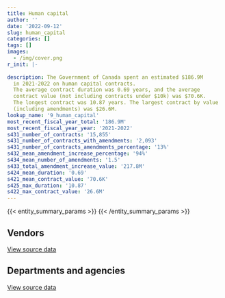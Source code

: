 ```yaml
---
title: Human capital
author: ''
date: '2022-09-12'
slug: human_capital
categories: []
tags: []
images:
  - /img/cover.png
r_init: |-
  
description: The Government of Canada spent an estimated $186.9M
  in 2021-2022 on human capital contracts.
  The average contract duration was 0.69 years, and the average
  contract value (not including contracts under $10k) was $70.6K.
  The longest contract was 10.87 years. The largest contract by value
  (including amendments) was $26.6M.
lookup_name: '9_human_capital'
most_recent_fiscal_year_total: '186.9M'
most_recent_fiscal_year_year: '2021-2022'
s431_number_of_contracts: '15,855'
s431_number_of_contracts_with_amendments: '2,093'
s431_number_of_contracts_amendments_percentage: '13%'
s432_mean_amendment_increase_percentage: '94%'
s434_mean_number_of_amendments: '1.5'
s433_total_amendment_increase_value: '217.8M'
s424_mean_duration: '0.69'
s421_mean_contract_value: '70.6K'
s425_max_duration: '10.87'
s422_max_contract_value: '26.6M'
---
```


<script src="/rmarkdown-libs/htmlwidgets/htmlwidgets.js"></script>
<link href="/rmarkdown-libs/datatables-css/datatables-crosstalk.css" rel="stylesheet" />
<script src="/rmarkdown-libs/datatables-binding/datatables.js"></script>
<script src="/rmarkdown-libs/jquery/jquery-3.6.0.min.js"></script>
<link href="/rmarkdown-libs/dt-core-bootstrap/css/dataTables.bootstrap.min.css" rel="stylesheet" />
<link href="/rmarkdown-libs/dt-core-bootstrap/css/dataTables.bootstrap.extra.css" rel="stylesheet" />
<script src="/rmarkdown-libs/dt-core-bootstrap/js/jquery.dataTables.min.js"></script>
<script src="/rmarkdown-libs/dt-core-bootstrap/js/dataTables.bootstrap.min.js"></script>
<link href="/rmarkdown-libs/crosstalk/css/crosstalk.min.css" rel="stylesheet" />
<script src="/rmarkdown-libs/crosstalk/js/crosstalk.min.js"></script>
<script src="/rmarkdown-libs/htmlwidgets/htmlwidgets.js"></script>
<link href="/rmarkdown-libs/datatables-css/datatables-crosstalk.css" rel="stylesheet" />
<script src="/rmarkdown-libs/datatables-binding/datatables.js"></script>
<script src="/rmarkdown-libs/jquery/jquery-3.6.0.min.js"></script>
<link href="/rmarkdown-libs/dt-core-bootstrap/css/dataTables.bootstrap.min.css" rel="stylesheet" />
<link href="/rmarkdown-libs/dt-core-bootstrap/css/dataTables.bootstrap.extra.css" rel="stylesheet" />
<script src="/rmarkdown-libs/dt-core-bootstrap/js/jquery.dataTables.min.js"></script>
<script src="/rmarkdown-libs/dt-core-bootstrap/js/dataTables.bootstrap.min.js"></script>
<link href="/rmarkdown-libs/crosstalk/css/crosstalk.min.css" rel="stylesheet" />
<script src="/rmarkdown-libs/crosstalk/js/crosstalk.min.js"></script>

{{< entity_summary_params >}}
{{< /entity_summary_params >}}

## Vendors

<div id="htmlwidget-1" style="width:100%;height:auto;" class="datatables html-widget"></div>
<script type="application/json" data-for="htmlwidget-1">{"x":{"style":"bootstrap","filter":"none","vertical":false,"data":[["<a href=\"/vendors/73719_newfoundland_labrador/\">73719 Newfoundland Labrador<\/a>","<a href=\"/vendors/abb/\">ABB<\/a>","<a href=\"/vendors/abco_industries/\">ABCO Industries<\/a>","<a href=\"/vendors/accenture/\">Accenture<\/a>","<a href=\"/vendors/acosys_consulting_services/\">Acosys Consulting Services<\/a>","<a href=\"/vendors/adga_group/\">ADGA Group<\/a>","<a href=\"/vendors/adobe/\">Adobe<\/a>","<a href=\"/vendors/adp_canada/\">ADP Canada<\/a>","<a href=\"/vendors/advanced_chippewa_technologies/\">Advanced Chippewa Technologies<\/a>","<a href=\"/vendors/agilent/\">Agilent<\/a>","<a href=\"/vendors/altis_human_resources/\">Altis Human Resources<\/a>","<a href=\"/vendors/amazon/\">Amazon<\/a>","<a href=\"/vendors/amec_foster_wheeler_americas/\">Amec Foster Wheeler Americas<\/a>","<a href=\"/vendors/american_bureau_of_shipping/\">American Bureau of Shipping<\/a>","<a href=\"/vendors/amtek_engineering/\">Amtek Engineering<\/a>","<a href=\"/vendors/aon_reed_stenhouse/\">Aon Reed Stenhouse<\/a>","<a href=\"/vendors/applied_electonics/\">Applied Electonics<\/a>","<a href=\"/vendors/aqua_lung_canada/\">Aqua Lung Canada<\/a>","<a href=\"/vendors/artemp_personnel_services/\">Artemp Personnel Services<\/a>","<a href=\"/vendors/atco/\">ATCO<\/a>","<a href=\"/vendors/avi_spl_canada/\">AVI SPL Canada<\/a>","<a href=\"/vendors/bae_systems/\">BAE Systems<\/a>","<a href=\"/vendors/banfield_seguin/\">Banfield Seguin<\/a>","<a href=\"/vendors/bdo_canada/\">BDO Canada<\/a>","<a href=\"/vendors/bell_canada/\">Bell Canada<\/a>","<a href=\"/vendors/bell_textron/\">Bell Textron<\/a>","<a href=\"/vendors/black_mcdonald/\">Black McDonald<\/a>","<a href=\"/vendors/bluedot/\">BlueDot<\/a>","<a href=\"/vendors/bluedrop_training_simulation/\">Bluedrop Training Simulation<\/a>","<a href=\"/vendors/bmc_software_canada/\">BMC Software Canada<\/a>","<a href=\"/vendors/bmt_fleet_technology/\">BMT Fleet Technology<\/a>","<a href=\"/vendors/c_core/\">C Core<\/a>","<a href=\"/vendors/cache_computer_consulting/\">Cache Computer Consulting<\/a>","<a href=\"/vendors/cae/\">CAE<\/a>","<a href=\"/vendors/calian/\">Calian<\/a>","<a href=\"/vendors/campbell_scientific_canada/\">Campbell Scientific Canada<\/a>","<a href=\"/vendors/canada_post/\">Canada Post<\/a>","<a href=\"/vendors/canadian_bureau_for_international_education/\">Canadian Bureau for International Education<\/a>","<a href=\"/vendors/canadian_corps_of_commissionaires/\">Canadian Corps of Commissionaires<\/a>","<a href=\"/vendors/canadian_helicopters/\">Canadian Helicopters<\/a>","<a href=\"/vendors/canadian_red_cross/\">Canadian Red Cross<\/a>","<a href=\"/vendors/canadian_standards_association/\">Canadian Standards Association<\/a>","<a href=\"/vendors/cansel_survey_equipment/\">Cansel Survey Equipment<\/a>","<a href=\"/vendors/carahsoft_technology/\">Carahsoft Technology<\/a>","<a href=\"/vendors/carleton_university/\">Carleton University<\/a>","<a href=\"/vendors/cbci_telecom/\">CBCI Telecom<\/a>","<a href=\"/vendors/cdw_canada/\">CDW Canada<\/a>","<a href=\"/vendors/cgi/\">CGI<\/a>","<a href=\"/vendors/charron_human_resources/\">Charron Human Resources<\/a>","<a href=\"/vendors/charter_telecom/\">Charter Telecom<\/a>","<a href=\"/vendors/chu_sainte_justine/\">CHU Sainte Justine<\/a>","<a href=\"/vendors/chubb_edwards/\">Chubb Edwards<\/a>","<a href=\"/vendors/cima/\">CIMA<\/a>","<a href=\"/vendors/cision_canada/\">Cision Canada<\/a>","<a href=\"/vendors/cistel_technology/\">Cistel Technology<\/a>","<a href=\"/vendors/citrix/\">Citrix<\/a>","<a href=\"/vendors/click_networks/\">Click Networks<\/a>","<a href=\"/vendors/closereach/\">CloseReach<\/a>","<a href=\"/vendors/colt_canada/\">Colt Canada<\/a>","<a href=\"/vendors/commvault_systems/\">Commvault Systems<\/a>","<a href=\"/vendors/contract_community/\">Contract Community<\/a>","<a href=\"/vendors/convergint_technologies/\">Convergint Technologies<\/a>","<a href=\"/vendors/cossette_communications/\">Cossette Communications<\/a>","<a href=\"/vendors/cpcs_transcom/\">CPCS Transcom<\/a>","<a href=\"/vendors/ctoms/\">CTOMS<\/a>","<a href=\"/vendors/cummins_canada/\">Cummins Canada<\/a>","<a href=\"/vendors/dalhousie_university/\">Dalhousie University<\/a>","<a href=\"/vendors/dasco_equipment/\">DASCO Equipment<\/a>","<a href=\"/vendors/dell_computer/\">Dell Computer<\/a>","<a href=\"/vendors/deloitte/\">Deloitte<\/a>","<a href=\"/vendors/dillon_consulting/\">Dillon Consulting<\/a>","<a href=\"/vendors/donna_cona/\">Donna Cona<\/a>","<a href=\"/vendors/dss_marine/\">DSS Marine<\/a>","<a href=\"/vendors/dynamic_personnel_consultants/\">Dynamic Personnel Consultants<\/a>","<a href=\"/vendors/eagle_professional_resources/\">Eagle Professional Resources<\/a>","<a href=\"/vendors/ebsco_canada/\">EBSCO Canada<\/a>","<a href=\"/vendors/ecole_de_langues_abce/\">Ecole De Langues Abce<\/a>","<a href=\"/vendors/ecole_de_langues_la_cite/\">Ecole De Langues La Cite<\/a>","<a href=\"/vendors/ekos_research_associates/\">Ekos Research Associates<\/a>","<a href=\"/vendors/elsevier/\">Elsevier<\/a>","<a href=\"/vendors/emergency_medical_technology/\">Emergency Medical Technology<\/a>","<a href=\"/vendors/eperformance/\">Eperformance<\/a>","<a href=\"/vendors/ernst_young/\">Ernst Young<\/a>","<a href=\"/vendors/esri/\">ESRI<\/a>","<a href=\"/vendors/evaluation_personnel_selection/\">Evaluation Personnel Selection<\/a>","<a href=\"/vendors/excel_human_resources/\">Excel Human Resources<\/a>","<a href=\"/vendors/exp_services/\">EXP Services<\/a>","<a href=\"/vendors/factiva/\">Factiva<\/a>","<a href=\"/vendors/fast_forward_french/\">Fast Forward French<\/a>","<a href=\"/vendors/fast_track_staffing/\">Fast Track Staffing<\/a>","<a href=\"/vendors/ference_company_consulting/\">Ference Company Consulting<\/a>","<a href=\"/vendors/finning_international/\">Finning International<\/a>","<a href=\"/vendors/first_air/\">First Air<\/a>","<a href=\"/vendors/flightsafety_canada/\">FlightSafety Canada<\/a>","<a href=\"/vendors/fmc_professionals/\">FMC Professionals<\/a>","<a href=\"/vendors/forrest_green_consulting/\">Forrest Green Consulting<\/a>","<a href=\"/vendors/forrester_research/\">Forrester Research<\/a>","<a href=\"/vendors/frequentis_canada/\">Frequentis Canada<\/a>","<a href=\"/vendors/gartner/\">Gartner<\/a>","<a href=\"/vendors/gc_strategies/\">GC Strategies<\/a>","<a href=\"/vendors/general_electric_canada/\">General Electric Canada<\/a>","<a href=\"/vendors/genome_quebec/\">Genome Quebec<\/a>","<a href=\"/vendors/ghd/\">GHD<\/a>","<a href=\"/vendors/glencairn_educational_services/\">Glencairn Educational Services<\/a>","<a href=\"/vendors/global_knowledge/\">Global Knowledge<\/a>","<a href=\"/vendors/golder_associates/\">Golder Associates<\/a>","<a href=\"/vendors/graybridge_international_consulting/\">Graybridge International Consulting<\/a>","<a href=\"/vendors/hawboldt_industries/\">Hawboldt Industries<\/a>","<a href=\"/vendors/hemmera_envirochem/\">Hemmera Envirochem<\/a>","<a href=\"/vendors/hercules_slr/\">Hercules SLR<\/a>","<a href=\"/vendors/holland_college/\">Holland College<\/a>","<a href=\"/vendors/horizant/\">Horizant<\/a>","<a href=\"/vendors/hypertec/\">Hypertec<\/a>","<a href=\"/vendors/ibiska_telecom/\">Ibiska Telecom<\/a>","<a href=\"/vendors/ibm_canada/\">IBM Canada<\/a>","<a href=\"/vendors/ihs_global/\">IHS Global<\/a>","<a href=\"/vendors/iic_technologies/\">IIC Technologies<\/a>","<a href=\"/vendors/illumina_canada/\">Illumina Canada<\/a>","<a href=\"/vendors/imtech_marine_canada/\">Imtech Marine Canada<\/a>","<a href=\"/vendors/info_tech_research_group/\">Info Tech Research Group<\/a>","<a href=\"/vendors/innovasea_marine_systems_canada/\">Innovasea Marine Systems Canada<\/a>","<a href=\"/vendors/instrux_media/\">Instrux Media<\/a>","<a href=\"/vendors/ipss/\">IPSS<\/a>","<a href=\"/vendors/it_net_consultants/\">IT NET Consultants<\/a>","<a href=\"/vendors/itex/\">ITEX<\/a>","<a href=\"/vendors/jankel_tactical_systems/\">Jankel Tactical Systems<\/a>","<a href=\"/vendors/jasco_applied_sciences_canada/\">JASCO Applied Sciences Canada<\/a>","<a href=\"/vendors/john_howard_society/\">John Howard Society<\/a>","<a href=\"/vendors/john_wiley_sons/\">John Wiley Sons<\/a>","<a href=\"/vendors/jones_lang_lasalle/\">Jones Lang Lasalle<\/a>","<a href=\"/vendors/keysight_technologies_canada/\">Keysight Technologies Canada<\/a>","<a href=\"/vendors/kf_aerospace/\">KF Aerospace<\/a>","<a href=\"/vendors/kongsberg/\">Kongsberg<\/a>","<a href=\"/vendors/kpmg/\">KPMG<\/a>","<a href=\"/vendors/l3harris/\">L3Harris<\/a>","<a href=\"/vendors/language_research_development_group/\">Language Research Development Group<\/a>","<a href=\"/vendors/lansdowne_technologies/\">Lansdowne Technologies<\/a>","<a href=\"/vendors/levitt_safety/\">Levitt Safety<\/a>","<a href=\"/vendors/lexisnexis_canada/\">LexisNexis Canada<\/a>","<a href=\"/vendors/linovati/\">Linovati<\/a>","<a href=\"/vendors/lowe_martin_company/\">Lowe Martin Company<\/a>","<a href=\"/vendors/lumina_it/\">Lumina IT<\/a>","<a href=\"/vendors/m_d_charlton/\">M D Charlton<\/a>","<a href=\"/vendors/macdonald_dettwiler_and_associates/\">MacDonald Dettwiler and Associates<\/a>","<a href=\"/vendors/makwa_resourcing/\">Makwa Resourcing<\/a>","<a href=\"/vendors/manpower_services_canada/\">Manpower Services Canada<\/a>","<a href=\"/vendors/manulife/\">Manulife<\/a>","<a href=\"/vendors/maxsys_staffing_and_consulting/\">Maxsys Staffing and Consulting<\/a>","<a href=\"/vendors/mcelhanney_associates/\">McElhanney Associates<\/a>","<a href=\"/vendors/medavie/\">Medavie<\/a>","<a href=\"/vendors/media_q/\">Media Q<\/a>","<a href=\"/vendors/mgis/\">MGIS<\/a>","<a href=\"/vendors/microsoft_canada/\">Microsoft Canada<\/a>","<a href=\"/vendors/millbrook_tactical/\">Millbrook Tactical<\/a>","<a href=\"/vendors/mindwire_systems/\">Mindwire Systems<\/a>","<a href=\"/vendors/mishkumi_technologies/\">Mishkumi Technologies<\/a>","<a href=\"/vendors/mnp/\">MNP<\/a>","<a href=\"/vendors/mobility_lab/\">Mobility Lab<\/a>","<a href=\"/vendors/morneau_shepell/\">Morneau Shepell<\/a>","<a href=\"/vendors/morrison_hershfield/\">Morrison Hershfield<\/a>","<a href=\"/vendors/motorola_solutions_canada/\">Motorola Solutions Canada<\/a>","<a href=\"/vendors/national_test_pilot_school/\">National Test Pilot School<\/a>","<a href=\"/vendors/nav_canada/\">NAV Canada<\/a>","<a href=\"/vendors/newfound_recruiting/\">Newfound Recruiting<\/a>","<a href=\"/vendors/nisha_techonologies/\">Nisha Techonologies<\/a>","<a href=\"/vendors/northern_micro/\">Northern Micro<\/a>","<a href=\"/vendors/nova_scotia_power/\">Nova Scotia Power<\/a>","<a href=\"/vendors/nuix_north_america/\">Nuix North America<\/a>","<a href=\"/vendors/openframe_technologies/\">OpenFrame Technologies<\/a>","<a href=\"/vendors/opentext/\">OpenText<\/a>","<a href=\"/vendors/oracle_canada/\">Oracle Canada<\/a>","<a href=\"/vendors/orangutech/\">Orangutech<\/a>","<a href=\"/vendors/oxford_economics_usa/\">Oxford Economics USA<\/a>","<a href=\"/vendors/pitney_bowes/\">Pitney Bowes<\/a>","<a href=\"/vendors/pleiad_canada/\">Pleiad Canada<\/a>","<a href=\"/vendors/pmg_technologies/\">PMG Technologies<\/a>","<a href=\"/vendors/portage_personnel/\">Portage Personnel<\/a>","<a href=\"/vendors/postmedia_network/\">Postmedia Network<\/a>","<a href=\"/vendors/pra/\">PRA<\/a>","<a href=\"/vendors/pricewaterhouse_coopers/\">Pricewaterhouse Coopers<\/a>","<a href=\"/vendors/primex_project_management/\">PRIMEX Project Management<\/a>","<a href=\"/vendors/promaxis/\">Promaxis<\/a>","<a href=\"/vendors/proquest/\">ProQuest<\/a>","<a href=\"/vendors/prosci_canada/\">Prosci Canada<\/a>","<a href=\"/vendors/purelogic/\">PureLogic<\/a>","<a href=\"/vendors/qiagen/\">QIAGEN<\/a>","<a href=\"/vendors/qmr/\">QMR<\/a>","<a href=\"/vendors/quantum_management_services/\">Quantum Management Services<\/a>","<a href=\"/vendors/queen_s_university/\">Queen’s University<\/a>","<a href=\"/vendors/r_r_international_translation/\">R R International Translation<\/a>","<a href=\"/vendors/racerocks_3d/\">RaceRocks 3D<\/a>","<a href=\"/vendors/randstad/\">Randstad<\/a>","<a href=\"/vendors/raymond_chabot_grant_thornton/\">Raymond Chabot Grant Thornton<\/a>","<a href=\"/vendors/raytheon/\">Raytheon<\/a>","<a href=\"/vendors/reparations_navales_et_industrielles_ocean/\">Reparations Navales et Industrielles Ocean<\/a>","<a href=\"/vendors/rhea/\">RHEA<\/a>","<a href=\"/vendors/rosborough_boats/\">Rosborough Boats<\/a>","<a href=\"/vendors/s_p_global_market_intelligence/\">S P Global Market Intelligence<\/a>","<a href=\"/vendors/saab/\">Saab<\/a>","<a href=\"/vendors/saba_software/\">Saba Software<\/a>","<a href=\"/vendors/samson_and_associates/\">Samson and Associates<\/a>","<a href=\"/vendors/samson_associes/\">Samson Associes<\/a>","<a href=\"/vendors/sap/\">SAP<\/a>","<a href=\"/vendors/sas_institute/\">SAS Institute<\/a>","<a href=\"/vendors/sdl_international_canada/\">SDL International Canada<\/a>","<a href=\"/vendors/securekey_technologies/\">SecureKey Technologies<\/a>","<a href=\"/vendors/siemens/\">Siemens<\/a>","<a href=\"/vendors/simplex_grinnell/\">Simplex Grinnell<\/a>","<a href=\"/vendors/skillsoft_canada/\">Skillsoft Canada<\/a>","<a href=\"/vendors/smiths_detection/\">Smiths Detection<\/a>","<a href=\"/vendors/snc_lavalin/\">SNC Lavalin<\/a>","<a href=\"/vendors/softchoice/\">Softchoice<\/a>","<a href=\"/vendors/softsim_technologies/\">Softsim Technologies<\/a>","<a href=\"/vendors/st_john_ambulance/\">St John Ambulance<\/a>","<a href=\"/vendors/st_joseph_print_group/\">St Joseph Print Group<\/a>","<a href=\"/vendors/st_leonards_house_windsor/\">St Leonard’s House Windsor<\/a>","<a href=\"/vendors/st_ops_tactical_training_canada/\">St Ops Tactical Training Canada<\/a>","<a href=\"/vendors/stantec/\">Stantec<\/a>","<a href=\"/vendors/stops_tactical_training/\">Stops Tactical Training<\/a>","<a href=\"/vendors/stratos/\">Stratos<\/a>","<a href=\"/vendors/synersolutions_technologies/\">SynerSolutions Technologies<\/a>","<a href=\"/vendors/systematix_solutions/\">Systematix Solutions<\/a>","<a href=\"/vendors/tag_hr/\">Tag HR<\/a>","<a href=\"/vendors/teledyne/\">Teledyne<\/a>","<a href=\"/vendors/telus_canada/\">Telus Canada<\/a>","<a href=\"/vendors/tenaquip/\">Tenaquip<\/a>","<a href=\"/vendors/teramach_technologies/\">Teramach Technologies<\/a>","<a href=\"/vendors/testforce_systems/\">Testforce Systems<\/a>","<a href=\"/vendors/thales/\">Thales<\/a>","<a href=\"/vendors/the_aim_group/\">The AIM Group<\/a>","<a href=\"/vendors/the_boeing_company/\">The Boeing Company<\/a>","<a href=\"/vendors/the_halifax_computer_consulting_group/\">The Halifax Computer Consulting Group<\/a>","<a href=\"/vendors/the_it_broker/\">The IT Broker<\/a>","<a href=\"/vendors/the_right_door_consulting/\">The Right Door Consulting<\/a>","<a href=\"/vendors/the_vcan_group/\">The VCAN Group<\/a>","<a href=\"/vendors/thermo_fisher_scientific/\">Thermo Fisher Scientific<\/a>","<a href=\"/vendors/thomas_schmidt/\">Thomas Schmidt<\/a>","<a href=\"/vendors/thomson_reuters/\">Thomson Reuters<\/a>","<a href=\"/vendors/toromont/\">Toromont<\/a>","<a href=\"/vendors/ultra_electronics/\">Ultra Electronics<\/a>","<a href=\"/vendors/united_rentals_of_canada/\">United Rentals of Canada<\/a>","<a href=\"/vendors/united_states_department_of_the_air_force/\">United States Department of the Air Force<\/a>","<a href=\"/vendors/united_states_department_of_the_army/\">United States Department of the Army<\/a>","<a href=\"/vendors/united_states_department_of_the_navy/\">United States Department of the Navy<\/a>","<a href=\"/vendors/universite_laval/\">Universite Laval<\/a>","<a href=\"/vendors/university_of_alberta/\">University of Alberta<\/a>","<a href=\"/vendors/university_of_british_columbia/\">University of British Columbia<\/a>","<a href=\"/vendors/university_of_calgary/\">University of Calgary<\/a>","<a href=\"/vendors/university_of_guelph/\">University of Guelph<\/a>","<a href=\"/vendors/university_of_new_brunswick/\">University of New Brunswick<\/a>","<a href=\"/vendors/university_of_ottawa/\">University of Ottawa<\/a>","<a href=\"/vendors/university_of_regina/\">University of Regina<\/a>","<a href=\"/vendors/university_of_saskatchewan/\">University of Saskatchewan<\/a>","<a href=\"/vendors/university_of_toronto/\">University of Toronto<\/a>","<a href=\"/vendors/university_of_western_ontario/\">University of Western Ontario<\/a>","<a href=\"/vendors/vaisala_canada/\">Vaisala Canada<\/a>","<a href=\"/vendors/valcom_consulting/\">Valcom Consulting<\/a>","<a href=\"/vendors/veritaaq_technology_house/\">Veritaaq Technology House<\/a>","<a href=\"/vendors/vfa_canada/\">VFA Canada<\/a>","<a href=\"/vendors/via_travail/\">Via Travail<\/a>","<a href=\"/vendors/wajax/\">Wajax<\/a>","<a href=\"/vendors/wartsila/\">Wartsila<\/a>","<a href=\"/vendors/waters/\">Waters<\/a>","<a href=\"/vendors/westjet/\">Westjet<\/a>","<a href=\"/vendors/wolters_kluwer/\">Wolters Kluwer<\/a>","<a href=\"/vendors/wood_canada/\">Wood Canada<\/a>","<a href=\"/vendors/workdynamics_technologies/\">WorkDynamics Technologies<\/a>","<a href=\"/vendors/wpp_group_canada_communications/\">WPP Group Canada Communications<\/a>","<a href=\"/vendors/xerox/\">Xerox<\/a>","<a href=\"/vendors/zernam_enterprise/\">Zernam Enterprise<\/a>"],[null,null,null,24860,null,null,11299.72,3797170.66,null,244598.89,414707.66,null,12820.39,3322.98,300399.22,9469.95,null,18028.64,342272.08,null,null,null,24973,13779.22,null,4427,26572,null,null,22350.18,159331.98,null,49910.65,1616609.87,8009678.76,23665.29,12484.89,26669.7,null,221699.83,180713.56,46711.66,7320.39,65836.44,101025.06,6543.5,null,9280.81,12540,null,null,6025.59,null,146913.63,null,null,47108.29,21021.39,null,15176.7,62604.68,null,null,82804.14,442244.93,25000,129594.83,15750,null,296003.97,null,24012.5,18400,621849.86,null,1137692.06,1923607.85,3134859.07,58417.12,588479.3,1555479.87,90087.86,827668.85,56749.87,null,212451.6,39971.06,569901.53,1481668.77,137166.39,null,null,21000,4371961.42,null,1505509.07,null,466660.53,1829390.25,24860,null,null,11497.5,3094184.16,2087355.66,null,13254697.04,null,null,null,null,10452.5,null,74486.14,99524.63,332543.51,17841.24,34125,19303.43,351961.69,null,434865.36,68793.26,null,13058.12,null,44635,76155.66,null,null,10002.76,null,40796.28,79635.85,null,4442913.31,3985.66,18713.46,249989.64,29809.5,null,6177.94,68921.27,10848,null,null,2095618.83,52100.4,null,3475290.25,101700,26360.2,null,26091.1,37966.52,16407.6,null,null,398162.82,null,50708.66,7297533.85,5132.42,null,11625.35,null,219162.17,null,null,null,null,null,253358.74,11300,29124.64,1901247.6,null,null,23673.5,71372.34,147989.37,24245.62,217575.44,1319134.95,27207.98,3356.01,219515.22,7993.32,1106840.94,null,2125891.95,null,null,7471.03,null,null,null,977696.14,null,851105.44,76640.45,11256.37,null,677072.5,null,null,23575,2902.28,13995.49,25515.4,null,null,22416.16,335307.92,null,null,155674.4,111417.34,null,22436.17,33370.95,null,72176.48,51383.25,134701.3,null,77194.93,null,39359.23,null,420288.77,null,null,45967.41,108442.73,null,23569.88,1377024.2,54138.3,null,7655.28,2309992.12,141822.95,407344.16,105381.15,245572.68,12465.75,221737.32,null,null,435502.87,52244,null,48766.7,112204.61,34896.51,365432.43,null,null,323655.96,null,65379.9,29998.51,null,1169441.75,null,null,14371.88,null,null],[15688.14,null,null,null,null,null,33628.8,3807573.87,71901.81,36554.71,365069.98,null,5374.03,15592.45,null,null,35643.68,2311.36,213112.28,257551.16,null,null,null,16362.4,null,65333.83,null,null,2506679.07,null,159768.51,39889,11526,1657458.4,1393921.59,null,12965.83,16453,null,713543.79,60267.55,null,7340.45,163023.56,98779.36,10658.52,72816.15,null,42023.38,null,null,5477.81,null,172393.42,null,null,1086.74,24408,13800,null,74411.56,10735,null,null,365377.98,null,31435.93,65499.49,43492.5,305819.64,null,null,null,31333.11,null,1524640.72,2533381.64,3683817.43,18677.33,890574.04,1559741.45,52351.9,848078.98,141135.12,null,549491.98,null,734629.79,1995881.67,223880.18,40768.63,33335,15000,889302.5,25150.78,1509633.76,400839.57,null,2597823.75,null,31279.98,16426.6,null,1456162.75,1432220.24,null,13963643.4,28278.05,29000,null,null,10452.5,15774.8,null,408367.54,371079.83,215250.28,48246.24,37383.45,246444.22,null,465531.39,37290,null,null,null,null,67343.31,84903.17,null,null,18553.5,349762.69,25086,101324.3,6052984.91,null,37221.89,378714.44,16277.55,null,90627.87,66429.62,154528.73,null,null,null,78472.2,24990,3523424.46,null,26432.42,21015.96,26162.58,51104.8,null,66839.5,7256.9,10706.75,null,71116.17,258832.34,null,null,null,null,219762.62,26800.9,62091.34,13892.22,10147.4,null,null,1215.65,25651.43,null,11306.92,null,null,56195.07,172079.52,119945.05,275937.81,1771640.82,53965.99,null,210874.57,null,2073944.85,null,2903225.81,null,null,113933.16,2197.09,null,null,1064264.71,11295.21,853437.24,3862.03,142684.02,17470.45,1854.99,null,13268.39,null,5010.54,50273.26,null,null,135242.02,null,50244.12,null,24998.99,395930.67,92745.67,null,15198.5,null,null,134778.54,84187.04,58867.7,null,null,null,48629.16,34207.3,646326.43,39324,null,186140.98,140300.36,null,null,1651082.67,70308.15,null,11748.72,1601204.86,142211.51,408460.17,250199.71,93457.25,94495.9,265067.34,24921,null,1259680.63,51647.21,null,160508.99,347224.95,11256,247494.53,null,null,508037.69,null,null,49436.19,null,1198088.54,null,null,null,3408.18,53755],[28207.74,null,null,24860,null,10429.29,null,3797170.66,67095.91,null,257316.97,147168,null,null,null,null,141885.6,null,252581.53,174069.06,null,67460.29,null,38853.56,362299.98,null,null,39550,3363742.13,null,159331.98,null,null,1599944.99,843580.24,null,25031.91,20000,25001.42,3170892.93,null,null,null,10970.84,40519.03,25613.03,241484.05,37534.25,14928.62,null,127202.49,null,null,105819.76,null,11087.96,23908.27,56952,null,null,66032.93,null,12430,null,174956.67,null,61332.8,67500.84,94225.17,315659.02,84765.32,19453.02,null,null,42443,1382460.86,1232838.65,2869202.84,null,1725229.28,1555479.87,null,811192.8,10069.17,45677.75,226194.47,null,501245.17,1670211.78,47733.44,27031.37,null,null,863993.23,null,1505509.07,274024.27,null,8234115.18,null,null,null,null,1452184.16,1086404.37,3943.41,14424441.43,560847.99,94420.81,42000,null,null,null,13035.07,156054.27,70355.25,468825.84,null,null,354013.69,null,460515.74,17470.57,null,null,null,20475,39972.57,null,24776.57,43391.46,null,null,438368.21,null,5874683.28,8240.1,22547.44,358438.51,null,null,83943.16,null,22304.78,null,97654.88,null,26157.4,null,3513797.62,null,17621.62,62875.61,16853.44,39190.54,null,null,29306.69,27714.37,null,null,null,3880.72,null,null,14280,219162.17,null,47049.63,22328.8,2095.8,null,72310,10084.35,106690.64,null,47443.61,54795.66,null,29014.22,171609.35,78261.66,330304.07,3001243.72,24999.99,null,255515.08,null,2996540.19,null,null,null,null,null,12659.43,null,null,1066852.84,null,851105.44,29367.48,164500.98,42921.9,415267.18,10887.52,65831.61,null,4996.85,27683.88,null,11582.5,22258.02,null,54586.28,null,null,227806.87,115882.08,48850.2,34390.14,null,14333.33,null,95665.76,null,24808.02,null,null,24999.89,59903.59,null,null,null,57122.21,21508.71,null,null,1289706.01,8030.56,null,null,1563072.05,141822.95,407344.16,299657.38,111863.47,73187.17,726340.05,null,39700,1331672.57,52239.05,58178.08,404587.37,208324.81,null,625123.04,null,null,442588.18,1397.65,null,null,14336.7,1194621.09,null,null,null,4641.74,null],[12596.88,12893.3,31544.5,24860,52441.42,30453.52,null,3797170.66,null,43952.3,592829.58,179361,null,null,null,null,null,27720,29498.75,null,9734.05,null,null,null,null,33674,null,null,866278.8,null,39723.86,null,null,1767032.85,1565211.55,null,22066.45,null,67596.43,2995048.64,null,13262.83,null,471565.52,33391.5,19159.15,null,12465.75,13831.2,264478.08,127202.49,null,38605.74,135033.6,27147.53,24727.12,null,49693.81,null,null,null,null,null,null,163067.96,null,287296.85,null,65722.23,375451.74,null,7340.76,null,null,20326,1259174.19,1847816.69,2715983.86,null,451550.94,1363708.38,null,3208985.3,57524.16,78802.82,106041.17,null,660092.09,2965731.74,126642.78,null,null,null,821021.56,null,1505509.07,690129.23,null,8324898.49,null,null,null,null,1205465,1057055.07,15392.02,15542077.07,null,69391,10350,19985.61,null,null,62817.23,null,10448.12,148018.77,null,null,522457.49,22770,434865.36,22030.49,38900.25,null,623148.05,null,28676.62,527517.27,29579.66,null,null,null,486093.79,null,7507231.54,15113.75,15173.1,529062.28,null,74707.5,57114,null,48768.64,34727,null,null,18337.08,null,3787191.47,null,null,68993.28,34602.34,10096.98,null,67800,null,42351.52,58336.25,148214.24,null,27332.26,34271,null,null,219162.17,null,85558.03,null,12103.71,25425,8612.55,null,109464.82,null,27609.58,10210.23,null,54141.74,171609.35,163333.51,277743.72,3654371.72,18908.69,null,210064.79,null,3477215.11,61276.25,null,22541.62,33900,null,null,27637.12,49108.26,877750.32,null,851105.44,4907.99,619709.4,21976.02,210117.14,3510.83,null,null,2094.57,32811.57,23228.28,null,10746.89,133068.32,63534.5,3078.48,8823.29,143921.14,179386.84,null,72830.57,null,35666.67,null,103944.21,null,null,21696,9254.7,13503.02,128592.06,null,null,33617.5,92787.87,null,160316.16,null,1340348.55,18020.23,19901.56,null,1503470.72,106852.91,407344.16,318270.96,173922.73,62880,771868.71,null,null,1716498.39,38051.31,127593.07,501458.06,214188.03,null,1056658.12,164110.89,26555,415939.99,3129.7,null,11507.92,null,1254275.48,28744.25,475125.76,null,4641.74,203232.35]],"container":"<table class=\"table table-striped table-hover row-border order-column display\">\n  <thead>\n    <tr>\n      <th>Vendor<\/th>\n      <th>2018-2019<\/th>\n      <th>2019-2020<\/th>\n      <th>2020-2021<\/th>\n      <th>2021-2022<\/th>\n    <\/tr>\n  <\/thead>\n<\/table>","options":{"order":[[4,"desc"]],"pageLength":10,"autoWidth":true,"columnDefs":[{"targets":1,"render":"function(data, type, row, meta) {\n    return type !== 'display' ? data : DTWidget.formatCurrency(data, \"$\", 2, 3, \",\", \".\", true, null);\n  }"},{"targets":2,"render":"function(data, type, row, meta) {\n    return type !== 'display' ? data : DTWidget.formatCurrency(data, \"$\", 2, 3, \",\", \".\", true, null);\n  }"},{"targets":3,"render":"function(data, type, row, meta) {\n    return type !== 'display' ? data : DTWidget.formatCurrency(data, \"$\", 2, 3, \",\", \".\", true, null);\n  }"},{"targets":4,"render":"function(data, type, row, meta) {\n    return type !== 'display' ? data : DTWidget.formatCurrency(data, \"$\", 2, 3, \",\", \".\", true, null);\n  }"},{"width":"16%","targets":[1,2,3,4]},{"className":"dt-right","targets":[1,2,3,4]}],"orderClasses":false}},"evals":["options.columnDefs.0.render","options.columnDefs.1.render","options.columnDefs.2.render","options.columnDefs.3.render"],"jsHooks":[]}</script>
<p class="text-right">
<a href="https://github.com/GoC-Spending/contracts-data/tree/main/data/out/categories/9_human_capital/summary_by_fiscal_year_by_vendor.csv" class="source-data-link btn btn-link">View source data</a>
</p>

## Departments and agencies

<div id="htmlwidget-2" style="width:100%;height:auto;" class="datatables html-widget"></div>
<script type="application/json" data-for="htmlwidget-2">{"x":{"style":"bootstrap","filter":"none","vertical":false,"data":[["<a href=\"/departments/aafc-aac/\">Agriculture and Agri-Food Canada<\/a>","<a href=\"/departments/aandc-aadnc/\">Crown-Indigenous Relations and Northern Affairs Canada<\/a>","<a href=\"/departments/acoa-apeca/\">Atlantic Canada Opportunities Agency<\/a>","<a href=\"/departments/atssc-scdata/\">Administrative Tribunals Support Service of Canada<\/a>","<a href=\"/departments/cannor/\">Canadian Northern Economic Development Agency<\/a>","<a href=\"/departments/cas-satj/\">Courts Administration Service<\/a>","<a href=\"/departments/casdo-ocena/\">Accessibility Standards Canada<\/a>","<a href=\"/departments/cbsa-asfc/\">Canada Border Services Agency<\/a>","<a href=\"/departments/ccohs-cchst/\">Canadian Centre for Occupational Health and Safety<\/a>","<a href=\"/departments/ced-dec/\">Canada Economic Development for Quebec Regions<\/a>","<a href=\"/departments/cer-rec/\">Canada Energy Regulator<\/a>","<a href=\"/departments/cfia-acia/\">Canadian Food Inspection Agency<\/a>","<a href=\"/departments/cgc-ccg/\">Canadian Grain Commission<\/a>","<a href=\"/departments/chrc-ccdp/\">Canadian Human Rights Commission<\/a>","<a href=\"/departments/cic/\">Immigration, Refugees and Citizenship Canada<\/a>","<a href=\"/departments/cics-scic/\">Canadian Intergovernmental Conference Secretariat<\/a>","<a href=\"/departments/cihr-irsc/\">Canadian Institutes of Health Research<\/a>","<a href=\"/departments/cnsc-ccsn/\">Canadian Nuclear Safety Commission<\/a>","<a href=\"/departments/cpc-cpp/\">Civilian Review and Complaints Commission for the RCMP<\/a>","<a href=\"/departments/cra-arc/\">Canada Revenue Agency<\/a>","<a href=\"/departments/crtc/\">Canadian Radio-television and Telecommunications Commission<\/a>","<a href=\"/departments/csa-asc/\">Canadian Space Agency<\/a>","<a href=\"/departments/csc-scc/\">Correctional Service of Canada<\/a>","<a href=\"/departments/csps-efpc/\">Canada School of Public Service<\/a>","<a href=\"/departments/cta-otc/\">Canadian Transportation Agency<\/a>","<a href=\"/departments/dfatd-maecd/\">Global Affairs Canada<\/a>","<a href=\"/departments/dfo-mpo/\">Fisheries and Oceans Canada<\/a>","<a href=\"/departments/dnd-mdn/\">National Defence<\/a>","<a href=\"/departments/ec/\">Environment and Climate Change Canada<\/a>","<a href=\"/departments/elections/\">Elections Canada<\/a>","<a href=\"/departments/erc-cee/\">RCMP External Review Committee<\/a>","<a href=\"/departments/esdc-edsc/\">Employment and Social Development Canada<\/a>","<a href=\"/departments/fcac-acfc/\">Financial Consumer Agency of Canada<\/a>","<a href=\"/departments/feddevontario/\">Federal Economic Development Agency for Southern Ontario<\/a>","<a href=\"/departments/fin/\">Department of Finance Canada<\/a>","<a href=\"/departments/fintrac-canafe/\">Financial Transactions and Reports Analysis Centre of Canada<\/a>","<a href=\"/departments/fja-cmf/\">Office of the Commissioner for Federal Judicial Affairs Canada<\/a>","<a href=\"/departments/hc-sc/\">Health Canada<\/a>","<a href=\"/departments/iaac-aeic/\">Impact Assessment Agency of Canada<\/a>","<a href=\"/departments/ic/\">Innovation, Science and Economic Development Canada<\/a>","<a href=\"/departments/iic-iac/\">Invest in Canada<\/a>","<a href=\"/departments/ijc-cmi/\">International Joint Commission<\/a>","<a href=\"/departments/infc/\">Infrastructure Canada<\/a>","<a href=\"/departments/irb-cisr/\">Immigration and Refugee Board of Canada<\/a>","<a href=\"/departments/isc-sac/\">Indigenous Services Canada<\/a>","<a href=\"/departments/jus/\">Department of Justice Canada<\/a>","<a href=\"/departments/lac-bac/\">Library and Archives Canada<\/a>","<a href=\"/departments/mgerc-ceegm/\">Military Grievances External Review Committee<\/a>","<a href=\"/departments/mpcc-cppm/\">Military Police Complaints Commission of Canada<\/a>","<a href=\"/departments/nfb-onf/\">National Film Board<\/a>","<a href=\"/departments/nrc-cnrc/\">National Research Council Canada<\/a>","<a href=\"/departments/nrcan-rncan/\">Natural Resources Canada<\/a>","<a href=\"/departments/nserc-crsng/\">Natural Sciences and Engineering Research Council of Canada<\/a>","<a href=\"/departments/nsira-ossnr/\">National Security and Intelligence Review Agency<\/a>","<a href=\"/departments/oag-bvg/\">Office of the Auditor General of Canada<\/a>","<a href=\"/departments/oci-bec/\">The Correctional Investigator Canada<\/a>","<a href=\"/departments/ocl-cal/\">Office of the Commissioner of Lobbying of Canada<\/a>","<a href=\"/departments/ocol-clo/\">Office of the Commissioner of Official Languages<\/a>","<a href=\"/departments/oic-ci/\">Office of the Information Commissioner of Canada<\/a>","<a href=\"/departments/opc-cpvp/\">Office of the Privacy Commissioner of Canada<\/a>","<a href=\"/departments/osfi-bsif/\">Office of the Superintendent of Financial Institutions Canada<\/a>","<a href=\"/departments/osgg-bsgg/\">Office of the Secretary to the Governor General<\/a>","<a href=\"/departments/pbc-clcc/\">Parole Board of Canada<\/a>","<a href=\"/departments/pc/\">Parks Canada<\/a>","<a href=\"/departments/pch/\">Canadian Heritage<\/a>","<a href=\"/departments/pco-bcp/\">Privy Council Office<\/a>","<a href=\"/departments/phac-aspc/\">Public Health Agency of Canada<\/a>","<a href=\"/departments/pmprb-cepmb/\">Patented Medicine Prices Review Board Canada<\/a>","<a href=\"/departments/polar-polaire/\">Polar Knowledge Canada<\/a>","<a href=\"/departments/ppsc-sppc/\">Public Prosecution Service of Canada<\/a>","<a href=\"/departments/ps-sp/\">Public Safety Canada<\/a>","<a href=\"/departments/psc-cfp/\">Public Service Commission of Canada<\/a>","<a href=\"/departments/psic-ispc/\">Office of the Public Sector Integrity Commissioner of Canada<\/a>","<a href=\"/departments/pwgsc-tpsgc/\">Public Services and Procurement Canada<\/a>","<a href=\"/departments/rcmp-grc/\">Royal Canadian Mounted Police<\/a>","<a href=\"/departments/sirc-csars/\">Security Intelligence Review Committee<\/a>","<a href=\"/departments/ssc-spc/\">Shared Services Canada<\/a>","<a href=\"/departments/sshrc-crsh/\">Social Sciences and Humanities Research Council of Canada<\/a>","<a href=\"/departments/statcan/\">Statistics Canada<\/a>","<a href=\"/departments/swc-cfc/\">Status of Women Canada<\/a>","<a href=\"/departments/tbs-sct/\">Treasury Board of Canada Secretariat<\/a>","<a href=\"/departments/tc/\">Transport Canada<\/a>","<a href=\"/departments/tsb-bst/\">Transportation Safety Board of Canada<\/a>","<a href=\"/departments/vac-acc/\">Veterans Affairs Canada<\/a>","<a href=\"/departments/vrab-tacra/\">Veterans Review and Appeal Board<\/a>","<a href=\"/departments/wage/\">Department for Women and Gender Equality<\/a>","<a href=\"/departments/wd-deo/\">Western Economic Diversification Canada<\/a>"],[2421804.5,863781.04,168369.83,320293.72,15120,265103.07,null,1637918.32,null,68969.76,2127784.03,846779.08,170927.9,22146.86,1307737.2,21424.8,37742.81,1437030.68,87960.56,7447518.49,1435388.26,440746.64,7520157.01,1236918.73,145677.95,13169732.53,4705112.2,53383594.75,4250083.06,1492758.23,null,5848355.95,105006.45,110656.43,888549.29,354338.08,621849.84,4535459.18,156890.09,2018499.32,null,24570,444895.78,null,820579.73,847159.48,267581.29,null,10051,11497.5,1433217.46,5271242.15,360618.97,null,884412.82,null,null,60555.88,62285.51,171518,1791801.23,36936.72,46309.42,749321.06,496822.83,1168779.53,1101083.32,193662.43,null,113976.13,328411.43,221803.06,null,9441613.23,6704066.08,40000,4877936.21,34600,3695823.97,85168.13,2025313.97,3996380.21,66898.75,189786.63,58672.88,15412.19,341802.96],[2174046.93,1385118.6,195735.1,342318.97,165413.4,357797.13,null,1916264.92,18503.75,132811.83,1276981.07,756262.04,210754.32,68966.43,1613413.89,null,70205.22,1365489.3,201373.15,8201455.61,1130602.67,361067.28,6806056.46,1282053.28,138597.98,16200425,4837855.39,43534494.15,4689915.24,1125772.13,5249.66,5990857.78,271292.76,210492.06,1091145.28,145688.58,885731.66,4145826.92,91583.48,2061739.85,null,24375,465364,293823.41,1451323.32,975294.12,224225.89,21239.51,null,100527.57,1909352.53,7664909.05,534186.61,15901.95,1116005.7,null,null,27719.17,85005.53,121201.35,3063031.79,34617.6,184844.42,723617.28,687576.81,1228095.35,1273100.98,196886.09,24921,114342.39,249615.3,133504.77,131250.12,8490793.24,6532420.42,199000,6515227.33,21927.16,2525479.84,null,2149350.48,3504581.84,112801.59,912027.26,10490,176831.25,293571.29],[1248696.06,1031281.8,284968.02,212172.39,66627.04,312552.18,10920.07,1832574.98,null,72051.53,1144252.95,595473.44,199689,146397.83,1804893.12,null,18080,1522075.72,366557.39,8945826.48,877349.88,507503.75,4547188.31,1192278.41,109787.62,16260479.65,4687730.67,37910683.67,4616819.56,666914.45,15864.34,6863943.18,480080.59,143657.26,1767637.3,47584.02,921757.85,3243299.96,110181.18,2402552.71,null,24375,379164.61,363407.95,1242721.8,1034932.81,147690.84,null,28806.8,20933.6,1511896.12,6817872.4,411052.01,360626.08,1498231.04,28250,null,18384.18,51675.78,179160.59,2465457.65,30274.74,48643.69,1087887.15,697348.68,685170.17,3288849.8,213671.3,null,252148.01,160706.63,155911.23,137299.6,8637135.36,5384113.73,null,11802597.42,24044.39,3003193.64,null,1711322.75,4621392.85,124125.65,638579.23,28653.07,113166.24,146428.45],[1508539.08,536499.06,575220.64,334882.34,79174.32,339417.8,101581.04,1851722.25,10680.76,11890.96,838466.25,1468459.59,219091.02,289461.4,2085159.84,null,196189.13,1473374.32,117288.17,10548141.09,720335.73,742610.99,4500171.6,794426.1,174424.57,19323016.45,4520058.95,42201038.84,6438039.31,152918.77,4498.76,12395978.64,855472.74,64342.72,1580355.61,13117.35,1002041.6,4570716.43,180716.45,4389562.77,33031.8,21255.3,489875.93,658297.19,2374651.11,798305.42,77410.62,null,18217.75,63443.84,1208274.29,6063638.92,197641.81,18884.81,1550322.72,null,30899.85,42081.09,52552.99,170321.69,2273564.06,161628.05,151207.02,1372909.65,647826.11,721358.55,3226093.84,1321474.71,39578.25,294151.05,300575.81,220855.07,230804.16,8237573.64,5773071.83,null,10605994.02,26894,3835383.42,null,1356541.45,4106203.81,42214.57,641770.5,8884.43,123088.58,80536.39]],"container":"<table class=\"table table-striped table-hover row-border order-column display\">\n  <thead>\n    <tr>\n      <th>Department<\/th>\n      <th>2018-2019<\/th>\n      <th>2019-2020<\/th>\n      <th>2020-2021<\/th>\n      <th>2021-2022<\/th>\n    <\/tr>\n  <\/thead>\n<\/table>","options":{"order":[[4,"desc"]],"pageLength":10,"autoWidth":true,"columnDefs":[{"targets":1,"render":"function(data, type, row, meta) {\n    return type !== 'display' ? data : DTWidget.formatCurrency(data, \"$\", 2, 3, \",\", \".\", true, null);\n  }"},{"targets":2,"render":"function(data, type, row, meta) {\n    return type !== 'display' ? data : DTWidget.formatCurrency(data, \"$\", 2, 3, \",\", \".\", true, null);\n  }"},{"targets":3,"render":"function(data, type, row, meta) {\n    return type !== 'display' ? data : DTWidget.formatCurrency(data, \"$\", 2, 3, \",\", \".\", true, null);\n  }"},{"targets":4,"render":"function(data, type, row, meta) {\n    return type !== 'display' ? data : DTWidget.formatCurrency(data, \"$\", 2, 3, \",\", \".\", true, null);\n  }"},{"width":"16%","targets":[1,2,3,4]},{"className":"dt-right","targets":[1,2,3,4]}],"orderClasses":false}},"evals":["options.columnDefs.0.render","options.columnDefs.1.render","options.columnDefs.2.render","options.columnDefs.3.render"],"jsHooks":[]}</script>
<p class="text-right">
<a href="https://github.com/GoC-Spending/contracts-data/tree/main/data/out/categories/9_human_capital/summary_by_fiscal_year_by_category.csv" class="source-data-link btn btn-link">View source data</a>
</p>
